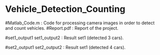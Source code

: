 # Vehicle_Detection_Counting

#Matlab_Code.m     :     Code for processing camera images in order to detect and count vehicles.
#Report.pdf        :     Report of the project.

#set1_output1
set1_output2      :     Result set1 (detected 3 cars).

#set2_output1
set2_output2      :     Result set1 (detected 4 cars).
